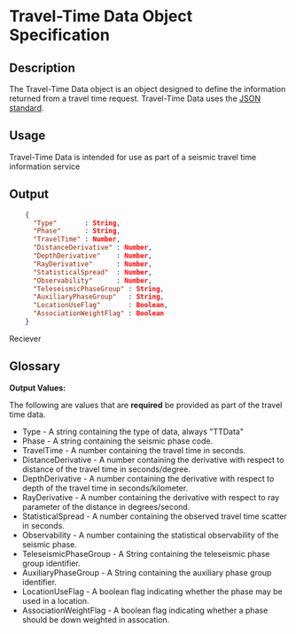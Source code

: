 # Travel-Time Data Object Specification

## Description

The Travel-Time Data object is an object designed to define the information
returned from a travel time request.  Travel-Time Data uses the
[JSON standard](http://www.json.org).

## Usage
Travel-Time Data is intended for use as part of a seismic travel time
information service

## Output
```json
    {
      "Type"       : String,
      "Phase"      : String,
      "TravelTime" : Number,
      "DistanceDerivative" : Number,
      "DepthDerivative"    : Number,
      "RayDerivative"      : Number,
      "StatisticalSpread"  : Number,
      "Observability"      : Number,
      "TeleseismicPhaseGroup" : String,
      "AuxiliaryPhaseGroup"   : String,
      "LocationUseFlag"       : Boolean,
      "AssociationWeightFlag" : Boolean
    }
```
Reciever
## Glossary

**Output Values:**

The following are values that are **required** be provided as part of the
travel time data.

* Type - A string containing the type of data, always "TTData"
* Phase - A string containing the seismic phase code.
* TravelTime - A number containing the travel time in seconds.
* DistanceDerivative - A number containing the derivative with respect to
distance of the travel time in seconds/degree.
* DepthDerivative - A number containing the derivative with respect to
depth of the travel time in seconds/kilometer.
* RayDerivative - A number containing the derivative with respect to
ray parameter of the distance in degrees/second.
* StatisticalSpread - A number containing the observed travel time scatter in
seconds.
* Observability - A number containing the statistical observability of the
seismic phase.
* TeleseismicPhaseGroup - A String containing the teleseismic phase group
identifier.
* AuxiliaryPhaseGroup - A String containing the auxiliary phase group
identifier.
* LocationUseFlag - A boolean flag indicating whether the phase may be used in
a location.
* AssociationWeightFlag - A boolean flag indicating whether a phase should be
down weighted in assocation.
